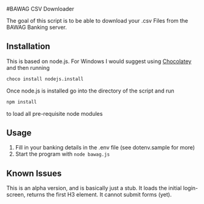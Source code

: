 #BAWAG CSV Downloader

The goal of this script is to be able to download your .csv Files from the BAWAG Banking server.

## Installation

This is based on node.js. For Windows I would suggest using <a href="http://chocolatey.org/">Chocolatey</a> and then running

```bash
choco install nodejs.install
```

Once node.js is installed go into the directory of the script and run

```bash
npm install
```

to load all pre-requisite node modules

## Usage

1. Fill in your banking details in the .env file (see dotenv.sample for more)
2. Start the program with ```node bawag.js```

## Known Issues

This is an alpha version, and is basically just a stub. It loads the initial login-screen, returns the first H3 element.
It cannot submit forms (yet).

